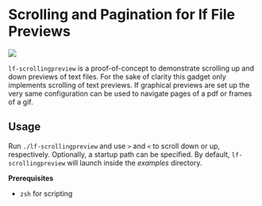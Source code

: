 # Scrolling and Pagination for **lf** File Previews

![](demo.gif)

`lf-scrollingpreview` is a proof-of-concept to demonstrate scrolling up and down previews of text files. For the sake of clarity this gadget only implements scrolling of text previews. If graphical previews are set up the very same configuration can be used to navigate pages of a pdf or frames of a gif.

## Usage

Run `./lf-scrollingpreview` and use `>` and `<` to scroll down or up, respectively. Optionally, a startup path can be specified. By default, `lf-scrollingpreview` will launch inside the *examples* directory.

**Prerequisites**

+ `zsh` for scripting
